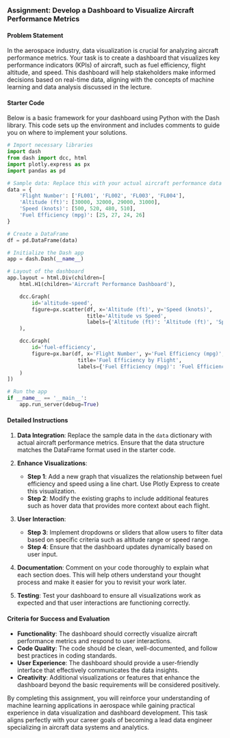 ### Assignment: Develop a Dashboard to Visualize Aircraft Performance Metrics

#### Problem Statement
In the aerospace industry, data visualization is crucial for analyzing aircraft performance metrics. Your task is to create a dashboard that visualizes key performance indicators (KPIs) of aircraft, such as fuel efficiency, flight altitude, and speed. This dashboard will help stakeholders make informed decisions based on real-time data, aligning with the concepts of machine learning and data analysis discussed in the lecture.

#### Starter Code
Below is a basic framework for your dashboard using Python with the Dash library. This code sets up the environment and includes comments to guide you on where to implement your solutions.

```python
# Import necessary libraries
import dash
from dash import dcc, html
import plotly.express as px
import pandas as pd

# Sample data: Replace this with your actual aircraft performance data
data = {
    'Flight Number': ['FL001', 'FL002', 'FL003', 'FL004'],
    'Altitude (ft)': [30000, 32000, 29000, 31000],
    'Speed (knots)': [500, 520, 480, 510],
    'Fuel Efficiency (mpg)': [25, 27, 24, 26]
}

# Create a DataFrame
df = pd.DataFrame(data)

# Initialize the Dash app
app = dash.Dash(__name__)

# Layout of the dashboard
app.layout = html.Div(children=[
    html.H1(children='Aircraft Performance Dashboard'),

    dcc.Graph(
        id='altitude-speed',
        figure=px.scatter(df, x='Altitude (ft)', y='Speed (knots)', 
                          title='Altitude vs Speed', 
                          labels={'Altitude (ft)': 'Altitude (ft)', 'Speed (knots)': 'Speed (knots)'})
    ),

    dcc.Graph(
        id='fuel-efficiency',
        figure=px.bar(df, x='Flight Number', y='Fuel Efficiency (mpg)', 
                       title='Fuel Efficiency by Flight',
                       labels={'Fuel Efficiency (mpg)': 'Fuel Efficiency (mpg)', 'Flight Number': 'Flight Number'})
    )
])

# Run the app
if __name__ == '__main__':
    app.run_server(debug=True)
```

#### Detailed Instructions
1. **Data Integration**: Replace the sample data in the `data` dictionary with actual aircraft performance metrics. Ensure that the data structure matches the DataFrame format used in the starter code.

2. **Enhance Visualizations**:
   - **Step 1**: Add a new graph that visualizes the relationship between fuel efficiency and speed using a line chart. Use Plotly Express to create this visualization.
   - **Step 2**: Modify the existing graphs to include additional features such as hover data that provides more context about each flight.

3. **User Interaction**:
   - **Step 3**: Implement dropdowns or sliders that allow users to filter data based on specific criteria such as altitude range or speed range.
   - **Step 4**: Ensure that the dashboard updates dynamically based on user input.

4. **Documentation**: Comment on your code thoroughly to explain what each section does. This will help others understand your thought process and make it easier for you to revisit your work later.

5. **Testing**: Test your dashboard to ensure all visualizations work as expected and that user interactions are functioning correctly.

#### Criteria for Success and Evaluation
- **Functionality**: The dashboard should correctly visualize aircraft performance metrics and respond to user interactions.
- **Code Quality**: The code should be clean, well-documented, and follow best practices in coding standards.
- **User Experience**: The dashboard should provide a user-friendly interface that effectively communicates the data insights.
- **Creativity**: Additional visualizations or features that enhance the dashboard beyond the basic requirements will be considered positively.

By completing this assignment, you will reinforce your understanding of machine learning applications in aerospace while gaining practical experience in data visualization and dashboard development. This task aligns perfectly with your career goals of becoming a lead data engineer specializing in aircraft data systems and analytics.